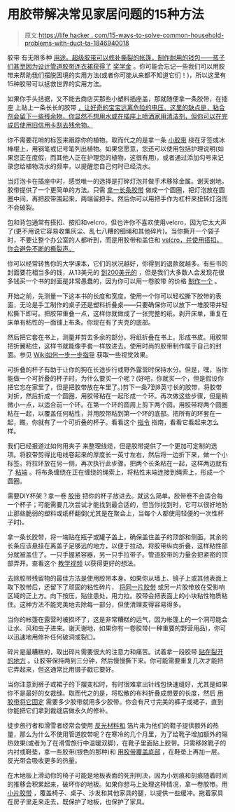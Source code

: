 # 用胶带解决常见家居问题的15种方法

> 原文:[https://life hacker . com/15-ways-to-solve-common-household-problems-with-duct-ta-1846940018](https://lifehacker.com/15-ways-to-solve-common-household-problems-with-duct-ta-1846940018)

胶带 有无限多种 [用途。超级胶带可以修补撕裂的帐篷，制作耐用的钱包——孩子们甚至因为设计管道胶带连衣裙获得了](https://lifehacker.com/tag/duct-tape) [奖学金](https://www.duckbrand.com/stuck-at-prom) 。你可能会忘记一些我们可以用胶带来帮助我们摆脱困境的实用方法(或者你可能从来都不知道它们！)，所以这里有15种胶带可以拯救世界的实用方法。

如果你手头拮据，又不能去商店买那些小塑料插座盖，那就随便拿一条胶带，在插座 上贴上一条长长的胶带 [，让好奇的宝宝远离危险的电压。这里的缺点是，粘合剂会留下一些残余物，你显然不想用水或在插座上喷洒家用清洁剂，但你可以在完成后使用旧信用卡刮去残余物。](https://lifehacker.com/family-hacks-duct-tape-your-outlets-128430)

你不需要花哨的标签来跟踪你的植物。取而代之的是拿一条 [小胶带](https://lifehacker.com/make-garden-markers-with-aluminum-duct-tape-5915201) 绕在牙签或冰棒棍上，用钢笔或记号笔列出植物。如果您愿意，您还可以使用包括护理说明(如果您正在度假，而其他人正在护理您的植物，这很有用)，或者通过添加勾号来记录您给植物浇水的频率，以提醒您自己何时已经浇水。

当灯泡卡在插座中时，感觉唯一的选择是打碎灯泡并做手术移除金属。谢天谢地，胶带提供了一个更简单的方法。只需 [拿一长条胶带](https://lifehacker.com/use-duct-tape-to-remove-a-stuck-light-bulb-without-brea-5830811) 做成一个圆圈，把灯泡放在圆圈中间，再把胶带围起来，两端留把手。然后你可以用把手作为杠杆来扭转灯泡而不会破裂。

包和背包通常有搭扣、按扣和velcro，但也许你不喜欢使用velcro，因为它太大声了(更不用说它容易收集灰尘、乱七八糟的细绳和其他碎片)。当你撕开一个袋子时，不要让整个办公室的人都听到，而是用胶带和盖住和 [velcro，并使用搭扣。你会避免不断的撕裂声。](https://lifehacker.com/silence-velcro-with-duct-tape-288419)

你可以经常转售你的大学课本，它们的状况越好，你得到的退款就越多。有些书的封面要花相当多的钱，从13美元的 [到200美元的](https://www.demco.com/products/library-supplies/book-covers-protection?utm_source=google&utm_id=go_cmp-11362356149_adg-110828540629_ad-472718527165_dsa-815845365312_dev-c_ext-_prd-_sig-CjwKCAjwtJ2FBhAuEiwAIKu19kkA48w8G9-YK9A6nTST2771WYMX552UPKszBZ9N-xZq432I5dgwaBoCIxIQAvD_BwE&gclid=CjwKCAjwtJ2FBhAuEiwAIKu19kkA48w8G9-YK9A6nTST2771WYMX552UPKszBZ9N-xZq432I5dgwaBoCIxIQAvD_BwE#q=&idx=production_demco_default_products&p=0&hFR%5Bcategories.level0%5D%5B0%5D=Products%20%2F%2F%2F%20Library%20Supplies%20%2F%2F%2F%20Book%20Covers%20%26%20Protection&nR%5Bvisibility_catalog%5D%5B%3D%5D%5B0%5D=1) ，但是我们大多数人会发现花很多钱买一个书的封面是非常愚蠢的，因为你可以用一卷胶带 的价格 [制作一个](https://lifehacker.com/make-a-duct-tape-book-cover-311299) 。

开始之前，先测量一下这本书的长度和宽度。使用一个你可以轻松撕下胶带的表面，无论是手工制作的桌子还是塑料折叠桌——只要确保你可以放下一堆胶带并轻松撕下即可。把胶带重叠一点，这样你就做成了一张完整的纸。剥开床单，重复在床单有粘性的一面铺上布条。你现在有了夹克的底部。

然后把它套在书上，测量并剪去多余的部分。将纸折叠在书上，形成书皮。用胶带把折翼粘住，这样书就能像手套一样放进去。使用时尚的胶带制作属于自己的封面。参见 [Wiki如何一步一步指导](https://www.wikihow.com/Make-a-Duct-Tape-Book-Cover) 获取一些视觉效果。

可折叠的杯子有助于让你的狗在长途步行或野外露营时保持水分。但是，嘿，当你能做一个可折叠的杯子时，为什么要买一个呢？(好吧，你就买一个，但是假设你把它忘在家里了，但是把胶带放在车里了。)剪下一条7到8英寸长的胶带，将胶带对折，然后折成一个圆圈，用胶带粘在一起形成一个环。再次做这些步骤，但是稍微小一点，以适合前一个环。在第一个环的圆周上剪下两个圆。用胶带将两个圆圈粘在一起，以覆盖任何粘性，并用胶带粘到第一个环的底部。把所有的环套在一起，瞧，你就有了一个可折叠的杯子。看看这个 [指令](https://www.instructables.com/duct-tape-collapsible-cup/) 指南，看看它看起来怎么样。

我们已经报道过如何用夹子 来整理线缆，但是胶带提供了一个更加可定制的选项。将胶带剪得比电线卷起来的厚度长一英寸左右，然后将一边折下来，做一个小标签。将拉环放在另一侧，再次执行此步骤。把两个长条粘在一起，这样两边就有了 [粘端](https://lifehacker.com/use-duct-tape-to-wrap-cords-without-leaving-them-sticky-1633415484) 。将布条缠绕在正在缠绕的绳索上，将粘性末端连接到绳索上，形成一个圆圈。

需要DIY杯架？拿一卷 [胶带](https://lifehacker.com/keep-drinks-upright-with-a-roll-of-tape-5992998) 把你的杯子放进去。就这么简单。胶带卷不会适合每一个杯子；可能需要几次尝试才能找到最合适的，但当你找到时，它可以很好地防止那些脆弱的塑料或纸杯翻倒(尤其是在聚会上，当每个人都使用轻便的一次性杯子时)。

拿一条长胶带，将一端贴在瓶子或罐子盖上，确保盖住盖子的顶部和侧面。其余的长条应该悬挂在离盖子足够远的地方，以便于拉动。将胶带纵向折叠，这样粘性部分就被盖住了。一只手握紧容器，另一只手拉带子。管道胶带的力量会把紧密的顶部弄开。查看这个 [教学视频](https://lifehacker.com/open-stubborn-jar-lids-with-duct-tape-5991739) 以获得更好的想法。

去除胶带残留物的最佳方法是使用胶带本身。如果你从墙上、镜子上或其他表面上取下胶带后，还留下了顽固的粘性碎片， [将同一片胶带](https://lifehacker.com/get-rid-of-tape-residue-with-duct-tape-5977726) 或另一片胶带放在受影响区域的正上方。向下按压，贴住患处，用力拉。胶带会把表面上的小块粘性物质粘住。这种方法不能完美地去除每一部分，但使清理变得容易得多。

当你的帐篷在露营时被损坏了，这是非常糟糕的运气，因为帐篷上的一个洞可能会让水、风和虫子进来。谢天谢地，如果你有一卷胶带(一种重要的野营用品)，你可以迅速地用修补任何破洞或裂口。

碎片是最糟糕的，取出碎片需要很大的注意力和痛苦。试着拿一段胶带 [贴在裂开的地方](https://www.mentalfloss.com/article/550097/simple-and-painless-ways-to-remove-a-splinter#:~:text=USE%20SOME%20TAPE.&text=Simply%20take%20a%20piece%20of,to%20coax%20the%20splinter%20out.) 。让胶带保持两到三分钟，然后慢慢撕下来。你可能需要重复几次才能把它弄起来，但这通常比用镊子戳它要好。

当你注意到裤子或裙子的下摆变松时，有时很难拿出针线包快速缝好，尤其是如果你不是最好的女裁缝。取而代之的是，将松散的布料折叠成想要的长度，然后 [用胶带将它固定](http://www.creativelylivingblog.com/2012/04/hemming-your-pantswith-duck-tape.html) 需要多少胶带就用多少胶带。你会有尺寸完美的裤子或裙子，直到你能把它们拿到裁缝店做永久的修补。

徒步旅行者和滑雪者经常会使用 [反光材料和](https://modernsurvivalblog.com/weather-preparedness/foil-insulation-sole-inserts/) 箔片来为他们的鞋子提供额外的热量，那么为什么不使用管道胶带呢？在寒冷的几个月里，为了给靴子增加额外的隔热效果(或者为了在滑雪旅行中温暖双脚)，在靴子里面贴上胶带。只需移除靴子的内衬或鞋垫，拿一些胶带(银色的那种)和 [用胶带覆盖底部](https://www.onegoodthingbyjillee.com/11-uses-for-duct-tape/) ，在鞋垫上再加一层。反光带会吸收更多的热量。

在木地板上滑动你的椅子可能是地板表面的死刑判决，因为小划痕和刻痕随着时间的推移会积累起来，破坏你的地板。如果你想马上处理这种情况，拿一卷胶带。用 [小片胶带](https://www.onegoodthingbyjillee.com/11-uses-for-duct-tape/) ，覆盖椅子、桌子、沙发和其他家具的腿，以提供一些缓冲。拖着家具在房子里走来走去，既保护了地板，也保护了家具。